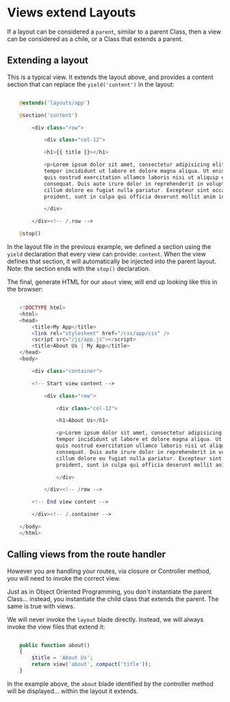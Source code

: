 # Views extend Layouts

If a layout can be considered a `parent`, similar to a parent Class, then a view can be considered as a chile, or a Class that extends a parent.

## Extending a layout

This is a typical view.  It extends the layout above, and provides a content section that can replace the `yield('content')` in the layout:

```php

	@extends('layouts/app')

	@section('content')

		<div class="row">

			<div class="col-12">

			<h1>{{ title }}></h1>

			<p>Lorem ipsum dolor sit amet, consectetur adipisicing elit, sed do eiusmod
			tempor incididunt ut labore et dolore magna aliqua. Ut enim ad minim veniam,
			quis nostrud exercitation ullamco laboris nisi ut aliquip ex ea commodo
			consequat. Duis aute irure dolor in reprehenderit in voluptate velit esse
			cillum dolore eu fugiat nulla pariatur. Excepteur sint occaecat cupidatat non
			proident, sunt in culpa qui officia deserunt mollit anim id est laborum.</p>

			</div>

		</div><!-- /.row -->

	@stop()

```


In the layout file in the previous example, we defined a section using the `yield` declaration that every view can provide: `content`.  When the view defines that section, it will automatically be injected into the parent layout.  Note: the section ends with the `stop()` declaration.

The final, generate HTML for our `about` view, will end up looking like this in the browser:

```php

	<!DOCTYPE html>
	<html>
	<head>
		<title>My App</title>
		<link rel="stylesheet" href="/css/app/css" />
		<script src="/js/app.js"></script>
		<title>About Us | My App</title>
	</head>
	<body>

		<div class="container">

		<!-- Start view content -->

			<div class="row">

				<div class="col-12">

				<h1>About Us</h1>

				<p>Lorem ipsum dolor sit amet, consectetur adipisicing elit, sed do eiusmod
				tempor incididunt ut labore et dolore magna aliqua. Ut enim ad minim veniam,
				quis nostrud exercitation ullamco laboris nisi ut aliquip ex ea commodo
				consequat. Duis aute irure dolor in reprehenderit in voluptate velit esse
				cillum dolore eu fugiat nulla pariatur. Excepteur sint occaecat cupidatat non
				proident, sunt in culpa qui officia deserunt mollit anim id est laborum.</p>

				</div>

			</div><!-- /row -->

		<!-- End view content -->

		</div><!-- /.container -->

	</body>
	</html>

```

## Calling views from the route handler 

However you are handling your routes, via closure or Controller method, you will need to invoke the correct view.    

Just as in Object Oriented Programming, you don't instantiate the parent Class... instead, you instantiate the child class that extends the parent.  The same is true with views.

We will never invoke the `layout` blade directly.  Instead, we will always invoke the view files that extend it:


```php

	public function about()
	{
		$title = 'About Us';
		return view('about', compact('title'));
	}

```

In the example above, the `about` blade identified by the controller method will be displayed... within the layout it extends.





